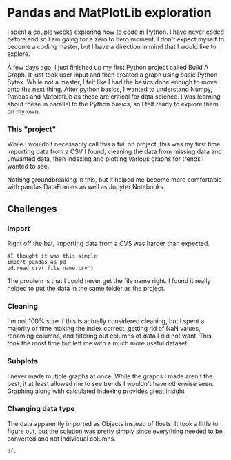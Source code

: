 # Pandas and MatPlotLib exploration
I spent a couple weeks exploring how to code in Python. I have never coded before and so I am going for a zero to hero moment. I don't expect myself to become a coding master, but I have a direction in mind that I would like to explore.

A few days ago, I just finished up my first Python project called Build A Graph. It just took user input and then created a graph using basic Python Sytax. While not a master, I felt like I had the basics done enough to move onto the next thing. After python basics, I wanted to understand Numpy, Pandas and MatplotLib as these are critical for data science. I was learning about these in parallel to the Python basics, so I felt ready to explore them on my own.

### This "project"
While I wouldn't necessarily call this a full on project, this was my first time importing data from a CSV I found, cleaning the data from missing data and unwanted data, then indexing and plotting various graphs for trends I wanted to see.

Nothing groundbreaking in this, but it helped me become more comfortable with pandas DataFrames as well as Jupyter Notebooks.

## Challenges

### Import
Right off the bat, importing data from a CVS was harder than expected.
~~~
#I thought it was this simple
import pandas as pd
pd.read_csv('file name.csv')
~~~
The problem is that I could never get the file name right. I found it really helped to put the data in the same folder as the project.

### Cleaning
I'm not 100% sure if this is actually considered cleaning, but I spent a majority of time making the index correct, getting rid of NaN values, renaming columns, and filtering out columns of data I did not want. This took the most time but left me with a much more useful dataset.

### Subplots
I never made mutiple graphs at once. While the graphs I made aren't the best, it at least allowed me to see trends I wouldn't have otherwise seen. Graphing along with calculated indexing provides great insight

### Changing data type
The data apparently imported as Objects instead of floats. It took a little to figure out, but the solution was pretty simply since everything needed to be converted and not individual columns. 
~~~
df.
